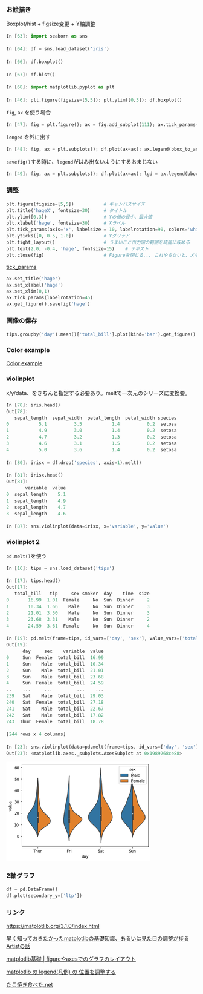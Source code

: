 
### お絵描き
Boxplot/hist + figsize変更 + Y軸調整

```python
In [63]: import seaborn as sns

In [64]: df = sns.load_dataset('iris')

In [66]: df.boxplot()

In [67]: df.hist()

In [68]: import matplotlib.pyplot as plt

In [46]: plt.figure(figsize=[5,5]); plt.ylim([0,3]); df.boxplot()
```

```fig```, ```ax``` を使う場合

```python
In [47]: fig = plt.figure(); ax = fig.add_subplot(111); ax.tick_params(colors='white'); df.plot(ax=ax)
```

```lenged``` を外に出す

```python
In [48]: fig, ax = plt.subplots(); df.plot(ax=ax); ax.legend(bbox_to_anchor=(1.4,1), loc='upper right', borderaxespad=0.1)
```

```savefig()```する時に、```legend```がはみ出ないようにするおまじない
```python
In [49]: fig, ax = plt.subplots(); df.plot(ax=ax); lgd = ax.legend(bbox_to_anchor=(1.4,1), loc='upper right'); fig.savefig('aaa.png', bbox_extra_artists=(lgd,), bbox_inches='tight')
```

### 調整

```python
plt.figure(figsize=[5,5])           # キャンバスサイズ
plt.title('hageX', fontsize=30)     # タイトル
plt.ylim([0,3])                     # Yの値の最小、最大値
plt.xlabel('hage', fontsize=30)     # Xラベル
plt.tick_params(axis='x', labelsize = 10, labelrotation=90, colors='white')     # 軸ラベルの調整
plt.yticks([0, 0.5, 1.0])           # Yグリッド
plt.tight_layout()                  # うまいこと出力図の範囲を綺麗に収める
plt.text(2.0, -0.4, 'hage', fontsize=15)    # テキスト
plt.close(fig)                      # Figureを閉じる... これやらないと、メモリオーバフローになることあるっす。
```

[tick_params](https://matplotlib.org/3.1.0/api/_as_gen/matplotlib.pyplot.tick_params.html)

```python
ax.set_title('hage')
ax.set_xlabel('hage')
ax.set_xlim(0,1)
ax.tick_params(labelrotation=45)
ax.get_figure().savefig('hage')

```

### 画像の保存

```python
tips.groupby('day').mean()['total_bill'].plot(kind='bar').get_figure().savefig('hage.png')
```

### Color example

[Color example](https://matplotlib.org/examples/color/colormaps_reference.html)

### violinplot
x/y/data、をきちんと指定する必要あり。meltで一次元のシリーズに変換要。

```python
In [78]: iris.head()
Out[78]:
   sepal_length  sepal_width  petal_length  petal_width species
0           5.1          3.5           1.4          0.2  setosa
1           4.9          3.0           1.4          0.2  setosa
2           4.7          3.2           1.3          0.2  setosa
3           4.6          3.1           1.5          0.2  setosa
4           5.0          3.6           1.4          0.2  setosa

In [80]: irisx = df.drop('species', axis=1).melt()

In [81]: irisx.head()
Out[81]:
       variable  value
0  sepal_length    5.1
1  sepal_length    4.9
2  sepal_length    4.7
3  sepal_length    4.6

In [87]: sns.violinplot(data=irisx, x='variable', y='value')
```

### violinplot 2
```pd.melt()```を使う

```python
In [16]: tips = sns.load_dataset('tips')

In [17]: tips.head()
Out[17]: 
   total_bill   tip     sex smoker  day    time  size
0       16.99  1.01  Female     No  Sun  Dinner     2
1       10.34  1.66    Male     No  Sun  Dinner     3
2       21.01  3.50    Male     No  Sun  Dinner     3
3       23.68  3.31    Male     No  Sun  Dinner     2
4       24.59  3.61  Female     No  Sun  Dinner     4

In [19]: pd.melt(frame=tips, id_vars=['day', 'sex'], value_vars=['total_bill'])
Out[19]: 
      day     sex    variable  value
0     Sun  Female  total_bill  16.99
1     Sun    Male  total_bill  10.34
2     Sun    Male  total_bill  21.01
3     Sun    Male  total_bill  23.68
4     Sun  Female  total_bill  24.59
..    ...     ...         ...    ...
239   Sat    Male  total_bill  29.03
240   Sat  Female  total_bill  27.18
241   Sat    Male  total_bill  22.67
242   Sat    Male  total_bill  17.82
243  Thur  Female  total_bill  18.78

[244 rows x 4 columns]

In [23]: sns.violinplot(data=pd.melt(frame=tips, id_vars=['day', 'sex'], value_vars=['total_bill']), x='day', y='value', hue='sex', split=True)
Out[23]: <matplotlib.axes._subplots.AxesSubplot at 0x1989268ce88>
```
![](image/2020_06_20_violinplot.png)

### 2軸グラフ

```python
df = pd.DataFrame()
df.plot(secondary_y=['ltp'])
```

### リンク

https://matplotlib.org/3.1.0/index.html

[早く知っておきたかったmatplotlibの基礎知識、あるいは見た目の調整が捗るArtistの話](https://qiita.com/skotaro/items/08dc0b8c5704c94eafb9)

[matplotlib基礎 | figureやaxesでのグラフのレイアウト](https://qiita.com/szkr8/items/90167693f142ebb55a7d)

[matplotlib の legend(凡例) の 位置を調整する](https://qiita.com/matsui-k20xx/items/291400ed56a39ed63462)

[たこ焼き食べた.net](https://y-n-c.hatenadiary.org/entry/20091122/1258842406)


